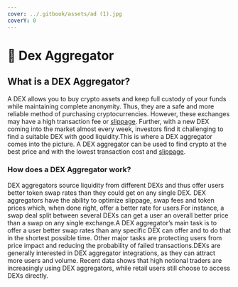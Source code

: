 ```yaml
---
cover: ../.gitbook/assets/ad (1).jpg
coverY: 0
---
```


# 🎯 Dex Aggregator

## What is a DEX Aggregator?

A DEX allows you to buy crypto assets and keep full custody of your funds while maintaining complete anonymity. Thus, they are a safe and more reliable method of purchasing cryptocurrencies. However, these exchanges may have a high transaction fee or [slippage](https://coinsutra.com/glossary/slippage-tolerance/). Further, with a new DEX coming into the market almost every week, investors find it challenging to find a suitable DEX with good liquidity.This is where a DEX aggregator comes into the picture. A DEX aggregator can be used to find crypto at the best price and with the lowest transaction cost and [slippage](https://coinsutra.com/glossary/slippage-tolerance/).

### How does a DEX Aggregator work? <a href="#how-does-a-dex-aggregator-work" id="how-does-a-dex-aggregator-work"></a>

DEX aggregators source liquidity from different DEXs and thus offer users better token swap rates than they could get on any single DEX. DEX aggregators have the ability to optimize slippage, swap fees and token prices which, when done right, offer a better rate for users.For instance, a swap deal split between several DEXs can get a user an overall better price than a swap on any single exchange.A DEX aggregator’s main task is to offer a user better swap rates than any specific DEX can offer and to do that in the shortest possible time. Other major tasks are protecting users from price impact and reducing the probability of failed transactions.DEXs are generally interested in DEX aggregator integrations, as they can attract more users and volume. Recent data shows that high notional traders are increasingly using DEX aggregators, while retail users still choose to access DEXs directly.

